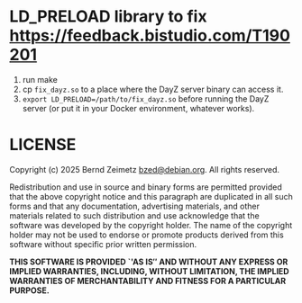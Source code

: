 # LD_PRELOAD library to fix https://feedback.bistudio.com/T190201

1. run make
2. cp `fix_dayz.so` to a place where the DayZ server binary can access it.
3. `export LD_PRELOAD=/path/to/fix_dayz.so` before running the DayZ server (or put it in your Docker environment, whatever works).

# LICENSE
Copyright (c) 2025 Bernd Zeimetz <bzed@debian.org>. All rights reserved.

Redistribution and use in source and binary forms are permitted
provided that the above copyright notice and this paragraph are
duplicated in all such forms and that any documentation,
advertising materials, and other materials related to such 
distribution and use acknowledge that the software was developed 
by the copyright holder. The name of the copyright holder may
not be used to endorse or promote products derived from this
software without specific prior written permission.

**THIS SOFTWARE IS PROVIDED `'AS IS″ AND WITHOUT ANY EXPRESS OR 
IMPLIED WARRANTIES, INCLUDING, WITHOUT LIMITATION, THE IMPLIED 
WARRANTIES OF MERCHANTABILITY AND FITNESS FOR A PARTICULAR PURPOSE.**
